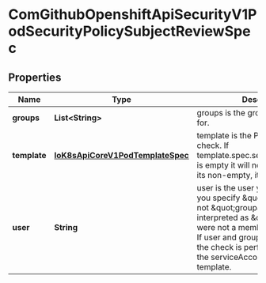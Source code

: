 
# ComGithubOpenshiftApiSecurityV1PodSecurityPolicySubjectReviewSpec

## Properties
Name | Type | Description | Notes
------------ | ------------- | ------------- | -------------
**groups** | **List&lt;String&gt;** | groups is the groups you&#39;re testing for. |  [optional]
**template** | [**IoK8sApiCoreV1PodTemplateSpec**](IoK8sApiCoreV1PodTemplateSpec.md) | template is the PodTemplateSpec to check. If template.spec.serviceAccountName is empty it will not be defaulted. If its non-empty, it will be checked. | 
**user** | **String** | user is the user you&#39;re testing for. If you specify \&quot;user\&quot; but not \&quot;group\&quot;, then is it interpreted as \&quot;What if user were not a member of any groups. If user and groups are empty, then the check is performed using *only* the serviceAccountName in the template. |  [optional]



